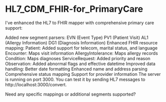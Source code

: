 # HL7_CDM_FHIR-for_PrimaryCare

I've enhanced the HL7 to FHIR mapper with comprehensive primary care support:


Added new segment parsers:
EVN (Event Type)
PV1 (Patient Visit)
AL1 (Allergy Information)
DG1 (Diagnosis Information)
Enhanced FHIR resource mapping:
Patient: Added support for telecom, marital status, and language
Encounter: Maps visit information
AllergyIntolerance: Maps allergy records
Condition: Maps diagnoses
ServiceRequest: Added priority and reason
Observation: Added abnormal flags and effective datetime
Improved data handling:
Better date formatting
Enhanced name and address parsing
Comprehensive status mapping
Support for provider information
The server is running on port 3000. You can test it by sending HL7 messages to http://localhost:3000/convert.

Need any specific mappings or additional segments supported?

